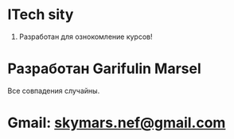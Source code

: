 # ITech sity 
1. Разработан для ознокомление курсов! 
# Разработан Garifulin Marsel 
Все совпадения случайны. 
# Gmail: <skymars.nef@gmail.com>